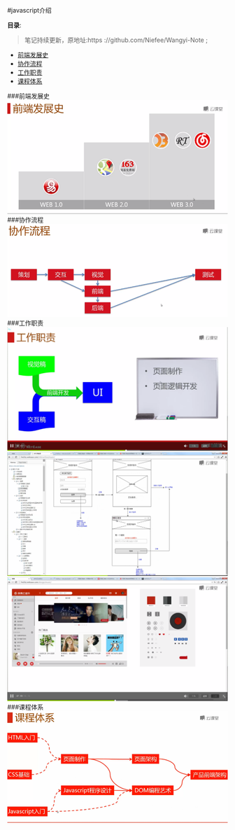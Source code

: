#javascript介绍

**目录**:

>笔记持续更新，原地址:https  ://github.com/Niefee/Wangyi-Note ;


<ul>
    <li><a href="#前端发展史">前端发展史</a></li>
    <li><a href="#协作流程">协作流程</a></li>
    <li><a href="#工作职责">工作职责</a></li>
    <li><a href="#课程体系">课程体系</a></li>
</ul>


###前端发展史
![Alt text](img/1432901279632.png)
###协作流程
![Alt text](img/1432901392447.png)
###工作职责
![Alt text](img/1432901474379.png)
![Alt text](img/1432901556723.png)
![Alt text](img/1432901443751.png)
###课程体系
![Alt text](img/1432902023815.png)




